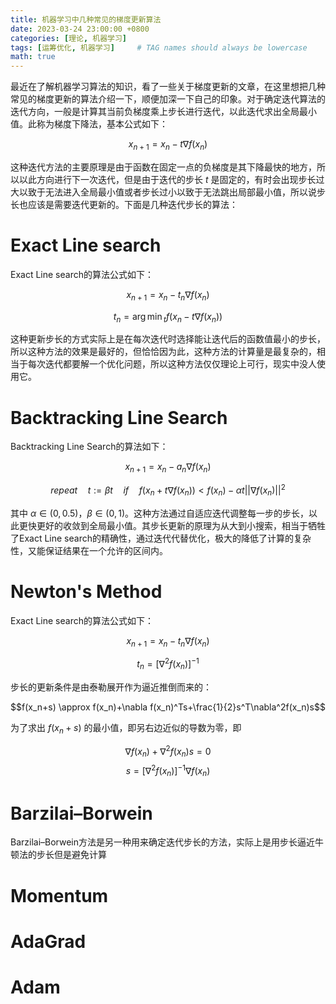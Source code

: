 ```yaml
---
title: 机器学习中几种常见的梯度更新算法
date: 2023-03-24 23:00:00 +0800
categories: [理论, 机器学习]
tags: [运筹优化, 机器学习]     # TAG names should always be lowercase
math: true
---
```



最近在了解机器学习算法的知识，看了一些关于梯度更新的文章，在这里想把几种常见的梯度更新的算法介绍一下，顺便加深一下自己的印象。对于确定迭代算法的迭代方向，一般是计算其当前负梯度乘上步长进行迭代，以此迭代求出全局最小值。此称为梯度下降法，基本公式如下： 

$$x_{n+1}=x_n-t\nabla f(x_n)$$  

这种迭代方法的主要原理是由于函数在固定一点的负梯度是其下降最快的地方，所以以此方向进行下一次迭代，但是由于迭代的步长 $t$ 是固定的，有时会出现步长过大以致于无法进入全局最小值或者步长过小以致于无法跳出局部最小值，所以说步长也应该是需要迭代更新的。下面是几种迭代步长的算法：

# Exact Line search

Exact Line search的算法公式如下：  

$$x_{n+1}=x_n-t_n\nabla f(x_n)$$  

$$t_n={\arg\min}_{t}f(x_n-t\nabla f(x_n))$$  

这种更新步长的方式实际上是在每次迭代时选择能让迭代后的函数值最小的步长，所以这种方法的效果是最好的，但恰恰因为此，这种方法的计算量是最复杂的，相当于每次迭代都要解一个优化问题，所以这种方法仅仅理论上可行，现实中没人使用它。

# Backtracking Line Search

Backtracking Line Search的算法如下：  

$$x_{n+1}=x_n-a_n\nabla f(x_n)$$  

$$repeat\quad t:=\beta t\quad if\quad f(x_n+t\nabla f(x_n))<f(x_n)-\alpha t||\nabla f(x_n)||^2$$  

其中 $\alpha\in(0,0.5)$，$\beta\in(0,1)$。这种方法通过自适应迭代调整每一步的步长，以此更快更好的收敛到全局最小值。其步长更新的原理为从大到小搜索，相当于牺牲了Exact Line search的精确性，通过迭代代替优化，极大的降低了计算的复杂性，又能保证结果在一个允许的区间内。

# Newton's Method

Exact Line search的算法公式如下：  

$$x_{n+1}=x_n-t_n\nabla f(x_n)$$  

$$t_n=[\nabla^2f(x_n)]^{-1}$$  

步长的更新条件是由泰勒展开作为逼近推倒而来的：  

$$f(x_n+s) \approx f(x_n)+\nabla f(x_n)^Ts+\frac{1}{2}s^T\nabla^2f(x_n)s$$  

为了求出 $f(x_n+s)$ 的最小值，即另右边近似的导数为零，即  

$$\nabla f(x_n)+\nabla^2f(x_n)s=0$$
$$s=[\nabla^2f(x_n)]^{-1}\nabla f(x_n)$$

# Barzilai–Borwein

Barzilai–Borwein方法是另一种用来确定迭代步长的方法，实际上是用步长逼近牛顿法的步长但是避免计算


# Momentum



# AdaGrad



# Adam




